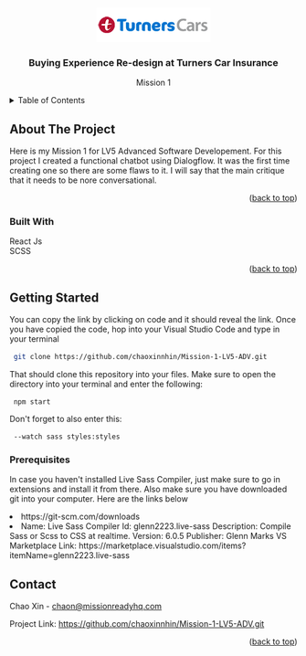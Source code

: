 <!-- Improved compatibility of back to top link: See: https://github.com/othneildrew/Best-README-Template/pull/73 -->

<a name="readme-top"></a>

<!--
*** Thanks for checking out the Best-README-Template. If you have a suggestion
*** that would make this better, please fork the repo and create a pull request
*** or simply open an issue with the tag "enhancement".
*** Don't forget to give the project a star!
*** Thanks again! Now go create something AMAZING! :D
-->

<!-- PROJECT SHIELDS -->
<!--
*** I'm using markdown "reference style" links for readability.
*** Reference links are enclosed in brackets [ ] instead of parentheses ( ).
*** See the bottom of this document for the declaration of the reference variables
*** for contributors-url, forks-url, etc. This is an optional, concise syntax you may use.
*** https://www.markdownguide.org/basic-syntax/#reference-style-links
-->

<!-- PROJECT -->
<br />
<div align="center">
<img src="./src/images/turnerscars_logo_1line_horz_true-rgb-desktop.png">
  </a>

<h3 align="center">Buying Experience Re-design at Turners Car Insurance</h3>

  <p align="center">
    Mission 1
</div>

<!-- TABLE OF CONTENTS -->
<details>
  <summary>Table of Contents</summary>
  <ol>
    <li>
      <a href="#about-the-project">About The Project</a>
      <ul>
        <li><a href="#built-with">Built With</a></li>
      </ul>
    </li>
    <li>
      <a href="#getting-started">Getting Started</a>
      <ul>
        <li><a href="#prerequisites">Prerequisites</a></li>
      </ul>
    </li>
    <li><a href="#contact">Contact</a></li>
  </ol>
</details>

<!-- ABOUT THE PROJECT -->

## About The Project

Here is my Mission 1 for LV5 Advanced Software Developement. For this project I created a functional chatbot using Dialogflow. It was the first time creating one so there are some flaws to it. I will say that the main critique that it needs to be nore conversational.

<p align="right">(<a href="#readme-top">back to top</a>)</p>

### Built With

React Js
<br>
SCSS

<p align="right">(<a href="#readme-top">back to top</a>)</p>

<!-- GETTING STARTED -->

## Getting Started

You can copy the link by clicking on code and it should reveal the link. Once you have copied the code, hop into your Visual Studio Code and type in your terminal

```sh
 git clone https://github.com/chaoxinnhin/Mission-1-LV5-ADV.git
```

That should clone this repository into your files. Make sure to open the directory into your terminal and enter the following:

```
 npm start
```

Don't forget to also enter this:

```
 --watch sass styles:styles
```

### Prerequisites

In case you haven't installed Live Sass Compiler, just make sure to go in extensions and install it from there. Also make sure you have downloaded git into your computer. Here are the links below

<li>https://git-scm.com/downloads</li>
<li>Name: Live Sass Compiler
Id: glenn2223.live-sass
Description: Compile Sass or Scss to CSS at realtime.
Version: 6.0.5
Publisher: Glenn Marks
VS Marketplace Link: https://marketplace.visualstudio.com/items?itemName=glenn2223.live-sass</li>

<!-- CONTACT -->

## Contact

Chao Xin - chaon@missionreadyhq.com

Project Link: https://github.com/chaoxinnhin/Mission-1-LV5-ADV.git

<p align="right">(<a href="#readme-top">back to top</a>)</p>
